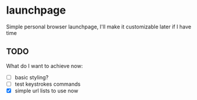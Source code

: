 # launchpage

Simple personal browser launchpage, I'll make it customizable later if I have time

## TODO

What do I want to achieve now:

- [ ] basic styling?
- [ ] test keystrokes commands
- [x] simple url lists to use now